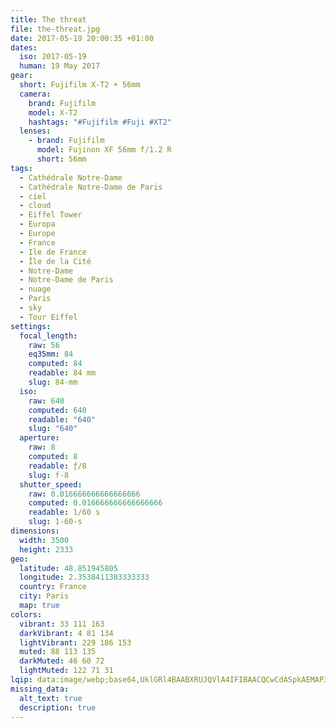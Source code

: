 ```yaml
---
title: The threat
file: the-threat.jpg
date: 2017-05-19 20:00:35 +01:00
dates:
  iso: 2017-05-19
  human: 19 May 2017
gear:
  short: Fujifilm X-T2 + 56mm
  camera:
    brand: Fujifilm
    model: X-T2
    hashtags: "#Fujifilm #Fuji #XT2"
  lenses:
    - brand: Fujifilm
      model: Fujinon XF 56mm f/1.2 R
      short: 56mm
tags:
  - Cathédrale Notre-Dame
  - Cathédrale Notre-Dame de Paris
  - ciel
  - cloud
  - Eiffel Tower
  - Europa
  - Europe
  - France
  - Ile de France
  - Île de la Cité
  - Notre-Dame
  - Notre-Dame de Paris
  - nuage
  - Paris
  - sky
  - Tour Eiffel
settings:
  focal_length:
    raw: 56
    eq35mm: 84
    computed: 84
    readable: 84 mm
    slug: 84-mm
  iso:
    raw: 640
    computed: 640
    readable: "640"
    slug: "640"
  aperture:
    raw: 8
    computed: 8
    readable: ƒ/8
    slug: f-8
  shutter_speed:
    raw: 0.016666666666666666
    computed: 0.016666666666666666
    readable: 1/60 s
    slug: 1-60-s
dimensions:
  width: 3500
  height: 2333
geo:
  latitude: 48.851945805
  longitude: 2.3538411383333333
  country: France
  city: Paris
  map: true
colors:
  vibrant: 33 111 163
  darkVibrant: 4 81 134
  lightVibrant: 229 186 153
  muted: 88 113 135
  darkMuted: 46 60 72
  lightMuted: 122 71 31
lqip: data:image/webp;base64,UklGRl4BAABXRUJQVlA4IFIBAACQCwCdASpkAEMAP3Gqyl00rKksrNW56pAuCUAZVoWLAf12+JAaBhkXEI0OND3PeQg++A/DcVgGBss5UGmZNtB++oaAnKiPtuwB+0UGy7aOm+7qA/dS2EFAcj3nFuvn2qmStbAwQAD+7MlUITdh2VqSU4fuYIUaeuulpsJmp62dgK656q1hVQelCd+uHbGwNA1tHG2EcBnJ8C9FPjCLK7cEIfF5o5ohtqsHFwB2kcf1Vnk7pNYvAcu8u7qvz0ubr5fYh9otKYVT+uvUrRDO2OTKHDSCMDtxYvXK+mS/wG3/IzoI5YWK+TeEtrBMhqbWI34vC7NiSeI7FpRw9IdrUJvv33f9hIWAWgOxR0kRwnOYZqKDZqnxomXuVUSfl0Hc8XCExN8fSAY9mRwyG/IVgwGqd4XnXFXXDfrsdRxOD3cmGQgz0I930pFPPUh+o7qX8QAAAA==
missing_data:
  alt_text: true
  description: true
---
```



